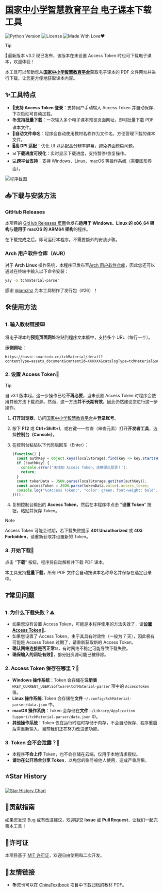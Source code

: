 # [国家中小学智慧教育平台 电子课本](https://basic.smartedu.cn/tchMaterial/)下载工具

![Python Version](https://img.shields.io/badge/Python-3.x-blue.svg)
![License](https://img.shields.io/badge/License-MIT-green.svg)
![Made With Love❤️](https://img.shields.io/badge/Made_With-%E2%9D%A4-red.svg)

> [!TIP]
> 🚀最新版本 v3.2 现已发布，该版本在未设置 Access Token 时也可下载电子课本，欢迎体验！

本工具可以帮助您从[**国家中小学智慧教育平台**](https://basic.smartedu.cn/)获取电子课本的 PDF 文件网址并进行下载，让您更方便地获取课本内容。

## ✨工具特点

- 🔑**支持 Access Token 登录**：支持用户手动输入 Access Token 并自动保存，下次启动可自动加载。
- 📚**支持批量下载**：一次输入多个电子课本预览页面网址，即可批量下载 PDF 课本文件。
- 📂**自动文件命名**：程序会自动使用教材名称作为文件名，方便管理下载的课本文件。
- 🖥️**高 DPI 适配**：优化 UI 以适配高分辨率屏幕，避免界面模糊问题。
- 📊**下载进度可视化**：实时显示下载进度，支持暂停/恢复操作。
- 💻**跨平台支持**：支持 Windows、Linux、macOS 等操作系统（需要图形界面）。

![程序截图](./res/PixPin_2025-03-14_23-44-26.png)

## 📥下载与安装方法

### GitHub Releases

本项目的 [GitHub Releases 页面](https://github.com/happycola233/tchMaterial-parser/releases)会发布**适用于 Windows、Linux 的 x86_64 架构**与**适用于 macOS 的 ARM64 架构**的程序。

在下载完成之后，即可运行本程序，不需要额外的安装步骤。

### Arch 用户软件仓库（AUR）

对于 **Arch Linux** 操作系统，本程序已发布至[Arch 用户软件仓库](https://aur.archlinux.org/packages/tchmaterial-parser)，因此您还可以通过在终端中输入以下命令安装：

```sh
yay -S tchmaterial-parser
```

感谢 [@iamzhz](https://github.com/iamzhz) 为本工具制作了发行包（#26）！

## 🛠️使用方法

### 1. 输入教材链接⌨️

将电子课本的**预览页面网址**粘贴到程序文本框中，支持多个 URL（每行一个）。

**示例网址**：

```text
https://basic.smartedu.cn/tchMaterial/detail?contentType=assets_document&contentId=XXXXXX&catalogType=tchMaterial&subCatalog=tchMaterial
```

### 2. 设置 Access Token🔑

> [!TIP]
> 自 v3.1 版本起，这一步操作已经**不再必要**，当未设置 Access Token 时程序会使用其他方法下载资源。然而，这一方法**并不长期有效**，因此仍然建议您进行这一步操作。

1. **打开浏览器**，访问[国家中小学智慧教育平台](https://auth.smartedu.cn/uias/login)并**登录账号**。
2. 按下 **F12** 或 **Ctrl+Shift+I**，或右键——检查（审查元素）打开**开发者工具**，选择**控制台（Console）**。
3. 在控制台粘贴以下代码后回车（Enter）：

   ```js
   (function() {
     const authKey = Object.keys(localStorage).find(key => key.startsWith("ND_UC_AUTH"));
     if (!authKey) {
       console.error("未找到 Access Token，请确保已登录！");
       return;
     }
     const tokenData = JSON.parse(localStorage.getItem(authKey));
     const accessToken = JSON.parse(tokenData.value).access_token;
     console.log("%cAccess Token:", "color: green; font-weight: bold", accessToken);
   })();
   ```
  
4. 复制控制台输出的 **Access Token**，然后在本程序中点击 “**设置 Token**” 按钮，粘贴并保存 Token。

> [!NOTE]
> Access Token 可能会过期，若下载失败提示 **401 Unauthorized** 或 **403 Forbidden**，请重新获取并设置新的 Token。

### 3. 开始下载🚀

点击 “**下载**” 按钮，程序将自动解析并下载 PDF 课本。

本工具支持**批量下载**，所有 PDF 文件会自动按课本名称命名并保存在选定目录中。

## ❓常见问题

### 1. 为什么下载失败？⚠️

- 如果您没有设置 Access Token，可能是本程序使用的方法失效了，请[**设置 Access Token**](#2-设置-access-token)🔑。
- 如果您设置了 Access Token，由于其具有时效性（一般为 7 天），因此极有可能是 Access Token 过期了，请重新获取新的 Access Token。
- **确认网络连接是否正常**🌐，有时网络不稳定可能导致下载失败。
- **确保输入的网址有效**🔗，部分旧资源可能已被移除。

### 2. Access Token 保存在哪里？💾

- **Windows 操作系统**：Token 会存储在**注册表** `HKEY_CURRENT_USER\Software\tchMaterial-parser` 项中的 `AccessToken` 值。
- **Linux 操作系统**: Token 会存储在**文件** `~/.config/tchMaterial-parser/data.json` 中。
- **macOS 操作系统**：Token 会存储在**文件** `~/Library/Application Support/tchMaterial-parser/data.json` 中。
- **其他操作系统**：Token 仅在运行时临时存储于内存，不会自动保存，程序重启后需重新输入，目前我们正在努力改进该功能。

### 3. Token 会不会泄露？🔐

- 本程序**不会上传** Token，也不会存储在云端，仅用于本地请求授权。
- **请勿在公开场合分享 Token**，以免您的账号被他人使用，造成严重后果。

## ⭐Star History

[![Star History Chart](https://api.star-history.com/svg?repos=happycola233/tchMaterial-parser&type=Date)](https://star-history.com/#happycola233/tchMaterial-parser&Date)

## 🤝贡献指南

如果您发现 Bug 或有改进建议，欢迎提交 **Issue** 或 **Pull Request**，让我们一起完善本工具！

## 📜许可证

本项目基于 [MIT 许可证](LICENSE)，欢迎自由使用和二次开发。

## 💌友情链接

- 📚您也可以在 [ChinaTextbook](https://github.com/TapXWorld/ChinaTextbook) 项目中下载归档的教材 PDF。
